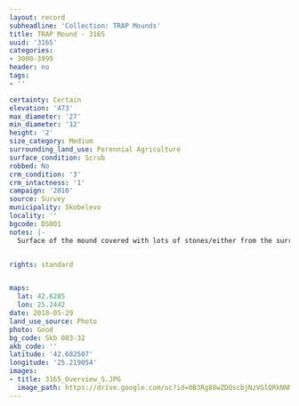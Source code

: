 ```yaml
---
layout: record
subheadline: 'Collection: TRAP Mounds'
title: TRAP Mound - 3165
uuid: '3165'
categories:
- 3000-3999
header: no
tags:
- ''

certainty: Certain
elevation: '473'
max_diameter: '27'
min_diameter: '12'
height: '2'
size_category: Medium
surrounding_land_use: Perennial Agriculture
surface_condition: Scrub
robbed: No
crm_condition: '3'
crm_intactness: '1'
campaign: '2010'
source: Survey
municipality: Skobelevo
locality: ''
bgcode: DS001
notes: |-
  Surface of the mound covered with lots of stones/either from the surrounding pasture or from the mound.


rights: standard


maps:
  lat: 42.6285
  lon: 25.2442
date: 2018-05-29
land_use_source: Photo
photo: Good
bg_code: Skb 003-32
akb_code: ''
latitude: '42.682507'
longitude: '25.219054'
images:
- title: 3165_Overview_S.JPG
  image_path: https://drive.google.com/uc?id=0B3Rg88wZDQscbjNzVGlQRkNNNUE
---
```

